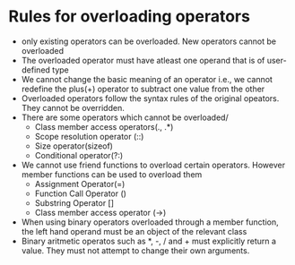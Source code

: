 # Rules for overloading operators
- only existing operators can be overloaded. New operators cannot be overloaded
- The overloaded operator must have atleast one operand that is of user-defined type
- We cannot change the basic meaning of an operator i.e., we cannot redefine the plus(+) operator to subtract one value from the other
- Overloaded operators follow the syntax rules of the original opeators. They cannot be overridden.
- There are some operators which cannot be overloaded/
    - Class member access operators(., .*)
    - Scope resolution operator (::)
    - Size operator(sizeof)
    - Conditional operator(?:)
- We cannot use friend functions to overload certain operators. However member functions can be used to overload them
    - Assignment Operator(=)
    - Function Call Operator ()
    - Substring Operator []
    - Class member access operator (->)
- When using binary operators overloaded through a member function, the left hand operand must be an object of the relevant class
- Binary aritmetic operatos such as *, -, / and + must explicitly return a value. They must not attempt to change their own arguments.
